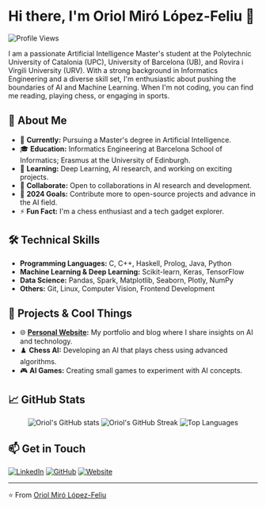# Hi there, I'm Oriol Miró López-Feliu 👋

![Profile Views](https://komarev.com/ghpvc/?username=oriolmirolf&color=blueviolet)

I am a passionate Artificial Intelligence Master's student at the Polytechnic University of Catalonia (UPC), University of Barcelona (UB), and Rovira i Virgili University (URV). With a strong background in Informatics Engineering and a diverse skill set, I'm enthusiastic about pushing the boundaries of AI and Machine Learning. When I'm not coding, you can find me reading, playing chess, or engaging in sports.

## 🚀 About Me

- 🔭 **Currently:** Pursuing a Master's degree in Artificial Intelligence.
- 🎓 **Education:** Informatics Engineering at Barcelona School of Informatics; Erasmus at the University of Edinburgh.
- 🌱 **Learning:** Deep Learning, AI research, and working on exciting projects.
- 👯 **Collaborate:** Open to collaborations in AI research and development.
- 🥅 **2024 Goals:** Contribute more to open-source projects and advance in the AI field.
- ⚡ **Fun Fact:** I'm a chess enthusiast and a tech gadget explorer.

## 🛠️ Technical Skills

- **Programming Languages:** C, C++, Haskell, Prolog, Java, Python
- **Machine Learning & Deep Learning:** Scikit-learn, Keras, TensorFlow
- **Data Science:** Pandas, Spark, Matplotlib, Seaborn, Plotly, NumPy
- **Others:** Git, Linux, Computer Vision, Frontend Development

## 🌟 Projects & Cool Things

- 🌐 **[Personal Website](https://oriolmirolf.github.io/):** My portfolio and blog where I share insights on AI and technology.
- ♟️ **Chess AI:** Developing an AI that plays chess using advanced algorithms.
- 🎮 **AI Games:** Creating small games to experiment with AI concepts.

## 📈 GitHub Stats

<p align="center">
  <img src="https://github-readme-stats.vercel.app/api?username=oriolmirolf&show_icons=true&theme=radical" alt="Oriol's GitHub stats" />
  <img src="https://github-readme-streak-stats.herokuapp.com/?user=oriolmirolf&theme=radical" alt="Oriol's GitHub Streak" />
  <img src="https://github-readme-stats.vercel.app/api/top-langs/?username=oriolmirolf&layout=compact&theme=radical&hide=html" alt="Top Languages" />
</p>

## 📫 Get in Touch

[![LinkedIn](https://img.shields.io/badge/-Oriol%20Miró%20-blue?style=flat-square&logo=Linkedin&logoColor=white&link=https://www.linkedin.com/in/oriol-miro/)](https://www.linkedin.com/in/oriol-miro/)
[![GitHub](https://img.shields.io/github/followers/oriolmirolf?label=GitHub&style=social)](https://github.com/oriolmirolf)
[![Website](https://img.shields.io/badge/-Website-black?style=flat-square&logo=github&logoColor=white&link=https://oriolmirolf.github.io/)](https://oriolmirolf.github.io/)

---

⭐️ From [Oriol Miró López-Feliu](https://github.com/oriolmirolf)
